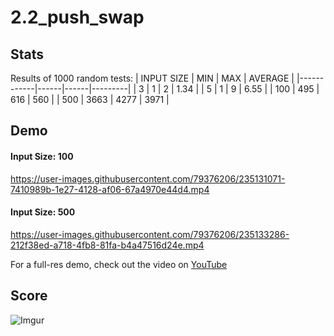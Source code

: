 # 2.2_push_swap

## Stats
Results of 1000 random tests:
| INPUT SIZE | MIN  | MAX  | AVERAGE |
|------------|------|------|---------|
| 3          | 1    | 2    | 1.34    |
| 5          | 1    | 9    | 6.55    |
| 100        | 495  | 616  | 560     |
| 500        | 3663 | 4277 | 3971    |

## Demo
#### Input Size: 100
https://user-images.githubusercontent.com/79376206/235131071-7410989b-1e27-4128-af06-67a4970e44d4.mp4

#### Input Size: 500
https://user-images.githubusercontent.com/79376206/235133286-212f38ed-a718-4fb8-81fa-b4a47516d24e.mp4

For a full-res demo, check out the video on [YouTube](https://youtu.be/nN0gt9Yrt04)

## Score
![Imgur](https://imgur.com/VYq3Dda.png)
